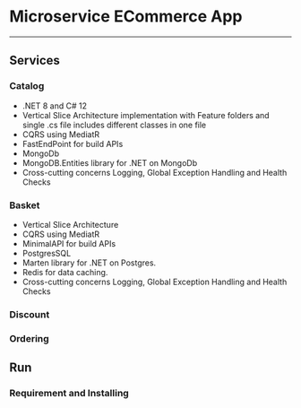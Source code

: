 # Microservice ECommerce App

---

## Services

### Catalog

* .NET 8 and C# 12
* Vertical Slice Architecture implementation with Feature folders and single .cs file includes different classes in one file
* CQRS using MediatR
* FastEndPoint for build APIs
* MongoDb
* MongoDB.Entities library for .NET on MongoDb
* Cross-cutting concerns Logging, Global Exception Handling and Health Checks

### Basket
* Vertical Slice Architecture
* CQRS using MediatR
* MinimalAPI for build APIs
* PostgresSQL
* Marten library for .NET on Postgres.
* Redis for data caching.
* Cross-cutting concerns Logging, Global Exception Handling and Health Checks

### Discount

### Ordering

## Run

### Requirement and Installing

